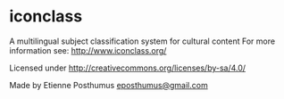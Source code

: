 # iconclass
A multilingual subject classification system for cultural content
For more information see: http://www.iconclass.org/

Licensed under http://creativecommons.org/licenses/by-sa/4.0/

Made by Etienne Posthumus <eposthumus@gmail.com>